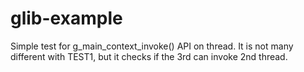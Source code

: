 # glib-example

Simple test for g_main_context_invoke() API on thread.
It is not many different with TEST1, but it checks if the 3rd can invoke 2nd thread.

